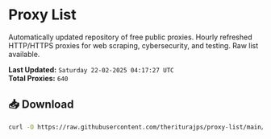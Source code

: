 # Proxy List

Automatically updated repository of free public proxies. Hourly refreshed HTTP/HTTPS proxies for web scraping, cybersecurity, and testing. Raw list available.

**Last Updated:** `Saturday 22-02-2025 04:17:27 UTC`  
**Total Proxies:** `640`

## 📥 Download
```bash
curl -O https://raw.githubusercontent.com/theriturajps/proxy-list/main/proxies.txt

